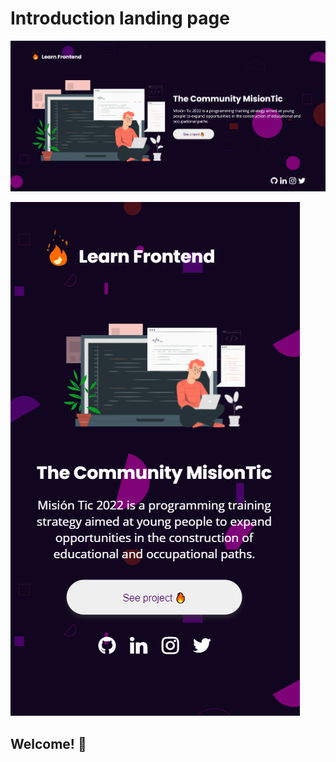 # Introduction landing page 

![Design preview for the landing page](./design/desktop-preview.PNG)

![Design preview for the landing page](./design/mobile-preview.PNG)

## Welcome! 👋



